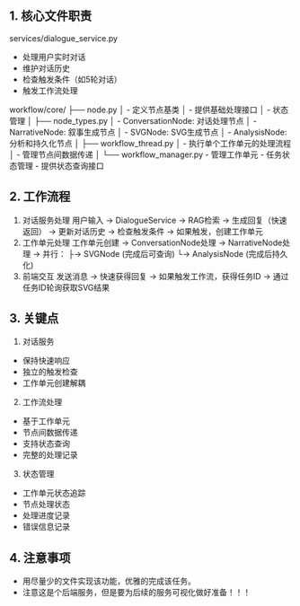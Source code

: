 ## 1. 核心文件职责
services/dialogue_service.py
- 处理用户实时对话
- 维护对话历史
- 检查触发条件（如5轮对话）
- 触发工作流处理

workflow/core/
├── node.py
│   - 定义节点基类
│   - 提供基础处理接口
│   - 状态管理
│
├── node_types.py
│   - ConversationNode: 对话处理节点
│   - NarrativeNode: 叙事生成节点
│   - SVGNode: SVG生成节点
│   - AnalysisNode: 分析和持久化节点
│
├── workflow_thread.py
│   - 执行单个工作单元的处理流程
│   - 管理节点间数据传递
│
└── workflow_manager.py
    - 管理工作单元
    - 任务状态管理
    - 提供状态查询接口
## 2. 工作流程
1. 对话服务处理
用户输入 -> DialogueService
    -> RAG检索
    -> 生成回复（快速返回）
    -> 更新对话历史
    -> 检查触发条件
    -> 如果触发，创建工作单元
2. 工作单元处理
工作单元创建
    -> ConversationNode处理
    -> NarrativeNode处理
    -> 并行：
       ├-> SVGNode (完成后可查询)
       └-> AnalysisNode (完成后持久化)
3. 前端交互
发送消息 -> 快速获得回复
    -> 如果触发工作流，获得任务ID
    -> 通过任务ID轮询获取SVG结果
## 3. 关键点
1. 对话服务
- 保持快速响应
- 独立的触发检查
- 工作单元创建解耦
2. 工作流处理
- 基于工作单元
- 节点间数据传递
- 支持状态查询
- 完整的处理记录
3. 状态管理
- 工作单元状态追踪
- 节点处理状态
- 处理进度记录
- 错误信息记录


## 4. 注意事项
- 用尽量少的文件实现该功能，优雅的完成该任务。
- 注意这是个后端服务，但是要为后续的服务可视化做好准备！！！
